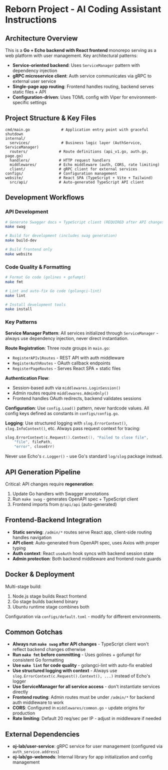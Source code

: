 # Reborn Project - AI Coding Assistant Instructions

## Architecture Overview

This is a **Go + Echo backend with React frontend** monorepo serving as a web platform with user management. Key architectural patterns:

- **Service-oriented backend**: Uses `ServiceManager` pattern with dependency injection
- **gRPC microservice client**: Auth service communicates via gRPC to external user service
- **Single-page app routing**: Frontend handles routing, backend serves static files + API
- **Configuration-driven**: Uses TOML config with Viper for environment-specific settings

## Project Structure & Key Files

```
cmd/main.go              # Application entry point with graceful shutdown
internal/
  services/              # Business logic layer (AuthService, ServiceManager)  
  routers/              # Route definitions (api_v1.go, auth.go, page.go)
  handlers/             # HTTP request handlers
  middlewares/          # Echo middleware (auth, CORS, rate limiting)
  client/               # gRPC client for external services
configs/                # Configuration management
website/                # React SPA (TypeScript + Vite + Tailwind)
  src/api/              # Auto-generated TypeScript API client
```

## Development Workflows

### API Development
```bash
# Generate Swagger docs + TypeScript client (REQUIRED after API changes)
make swag

# Build for development (includes swag generation)
make build-dev

# Build frontend only
make website
```

### Code Quality & Formatting
```bash
# Format Go code (golines + gofumpt)
make fmt

# Lint and auto-fix Go code (golangci-lint)
make lint

# Install development tools
make install
```

### Key Patterns

**Service Manager Pattern**: All services initialized through `ServiceManager` - always use dependency injection, never direct instantiation.

**Route Registration**: Three route groups in `main.go`:
- `RegisterAPIv1Routes` - REST API with auth middleware
- `RegisterAuthRoutes` - OAuth callback endpoints  
- `RegisterPageRoutes` - Serves React SPA + static files

**Authentication Flow**:
- Session-based auth via `middlewares.LoginSession()`
- Admin routes require `middlewares.AdminOnly()` 
- Frontend handles OAuth redirects, backend validates sessions

**Configuration**: Use `config.Load()` pattern, never hardcode values. All config keys defined as constants in `configs/config.go`.

**Logging**: Use structured logging with `slog.ErrorContext()`, `slog.InfoContext()`, etc. Always pass request context for tracing:
```go
slog.ErrorContext(c.Request().Context(), "Failed to close file", 
    "file", filePath, 
    "error", closeErr)
```
Never use Echo's `c.Logger()` - use Go's standard `log/slog` package instead.

## API Generation Pipeline

Critical: API changes require **regeneration**:
1. Update Go handlers with Swagger annotations
2. Run `make swag` - generates OpenAPI spec + TypeScript client
3. Frontend imports from `@/api/api` (auto-generated)

## Frontend-Backend Integration

- **Static serving**: `/admin/*` routes serve React app, client-side routing handles navigation
- **API client**: Auto-generated from OpenAPI spec, uses Axios with proper typing
- **Auth context**: React `useAuth` hook syncs with backend session state
- **Admin protection**: Both backend middleware and frontend route guards

## Docker & Deployment

Multi-stage build:
1. Node.js stage builds React frontend
2. Go stage builds backend binary  
3. Ubuntu runtime stage combines both

Configuration via `configs/default.toml` - modify for different environments.

## Common Gotchas

- **Always run `make swag` after API changes** - TypeScript client won't reflect backend changes otherwise
- **Run `make fmt` before committing** - Uses golines + gofumpt for consistent Go formatting
- **Use `make lint` for code quality** - golangci-lint with auto-fix enabled
- **Use structured logging with context** - Always use `slog.ErrorContext(c.Request().Context(), ...)` instead of Echo's logger
- **Use ServiceManager for all service access** - don't instantiate services directly
- **Frontend routing**: Admin routes must be under `/admin/*` for backend auth middleware to work
- **CORS**: Configured in `middlewares/common.go` - update origins for production
- **Rate limiting**: Default 20 req/sec per IP - adjust in middleware if needed

## External Dependencies

- **oj-lab/user-service**: gRPC service for user management (configured via `auth_service.address`)
- **oj-lab/go-webmods**: Internal library for app initialization and config management
